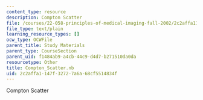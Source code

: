 ```yaml
---
content_type: resource
description: Compton Scatter
file: /courses/22-058-principles-of-medical-imaging-fall-2002/2c2affa1147f32727a6a68cf5514834f_Compton_Scatter.nb
file_type: text/plain
learning_resource_types: []
ocw_type: OCWFile
parent_title: Study Materials
parent_type: CourseSection
parent_uid: f1484ab9-a4cb-44c9-d4d7-b271510da0da
resourcetype: Other
title: Compton_Scatter.nb
uid: 2c2affa1-147f-3272-7a6a-68cf5514834f
---
```

Compton Scatter

